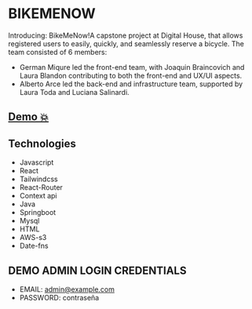 # BIKEMENOW
Introducing: BikeMeNow!A capstone project at Digital House, that allows registered users to easily, quickly, and seamlessly reserve a bicycle.
The team consisted of 6 members:
- German Miqure led the front-end team, with Joaquin Braincovich and Laura Blandon contributing to both the front-end and UX/UI aspects.
- Alberto Arce led the back-end and infrastructure team, supported by Laura Toda and Luciana Salinardi.

## [Demo 💥](https://proyecto-integrador-booking-app.vercel.app/)

## Technologies

- Javascript
- React
- Tailwindcss
- React-Router
- Context api
- Java
- Springboot
- Mysql
- HTML
- AWS-s3
- Date-fns

## DEMO ADMIN LOGIN CREDENTIALS
- EMAIL: admin@example.com
- PASSWORD: contraseña
